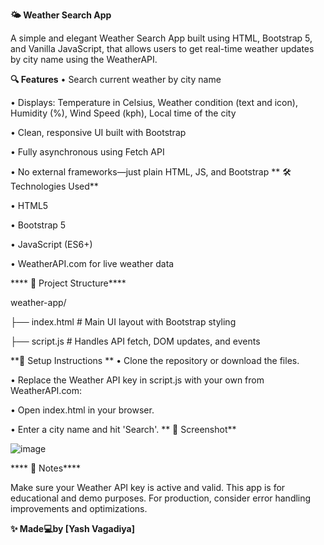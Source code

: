 **🌤️ Weather Search App**

A simple and elegant Weather Search App built using HTML, Bootstrap 5, and Vanilla JavaScript, that allows users to get real-time weather updates by city name using the WeatherAPI.

**🔍 Features**
• Search current weather by city name

• Displays: Temperature in Celsius, Weather condition (text and icon), Humidity (%), Wind Speed (kph), Local time of the city

• Clean, responsive UI built with Bootstrap

• Fully asynchronous using Fetch API

• No external frameworks—just plain HTML, JS, and Bootstrap
**
🛠️ Technologies Used**

• HTML5

• Bootstrap 5

• JavaScript (ES6+)

• WeatherAPI.com for live weather data

**** 📁 Project Structure****

weather-app/

├── index.html # Main UI layout with Bootstrap styling

├── script.js # Handles API fetch, DOM updates, and events

**🔧 Setup Instructions
**
• Clone the repository or download the files.

• Replace the Weather API key in script.js with your own from WeatherAPI.com:

• Open index.html in your browser.

• Enter a city name and hit 'Search'.
**
📸 Screenshot**

![image](https://github.com/user-attachments/assets/0eaf7fa0-912a-43dd-ba1e-67bcc01d7254)


**** 📌 Notes****

Make sure your Weather API key is active and valid. This app is for educational and demo purposes. For production, consider error handling improvements and optimizations.

**✨ Made💻by [Yash Vagadiya]**
